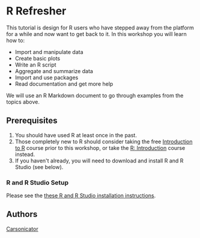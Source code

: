 # R Refresher

This tutorial is design for R users who have stepped away from the platform for a while and now want to get back to it. In this workshop you will learn how to:

* Import and manipulate data
* Create basic plots
* Write an R script
* Aggregate and summarize data
* Import and use packages
* Read documentation and get more help

We will use an R Markdown document to go through examples from the topics above.

## Prerequisites

1. You should have used R at least once in the past.
2. Those completely new to R should consider taking the free [Introduction to R](https://www.datacamp.com/courses/free-introduction-to-r) course prior to this workshop, or take the [R: Introduction](https://sites.northwestern.edu/summerworkshops/workshop-schedule/#intror) course instead.
3. If you haven't already, you will need to download and install R and R Studio (see below).

### R and R Studio Setup

Please see the [these R and R Studio installation instructions](https://github.com/galterdatalab/r-refresher/blob/main/installing_RStudio.md).

## Authors

[Carsonicator](https://github.com/carsonicator)
